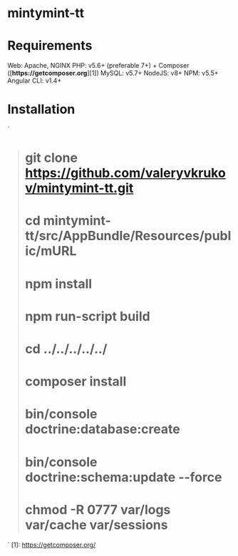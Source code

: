 # mintymint-tt

Requirements
========================
Web: Apache, NGINX
PHP: v5.6+ (preferable 7+) + Composer ([**https:\/\/getcomposer.org**][1])
MySQL: v5.7+
NodeJS: v8+
NPM: v5.5+
Angular CLI: v1.4+

Installation
========================
`
># git clone https://github.com/valeryvkrukov/mintymint-tt.git
># cd mintymint-tt/src/AppBundle/Resources/public/mURL
># npm install
># npm run-script build
># cd ../../../../../
># composer install
># bin/console doctrine:database:create
># bin/console doctrine:schema:update --force
># chmod -R 0777 var/logs var/cache var/sessions
`
[1]:  https://getcomposer.org/
